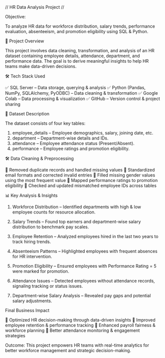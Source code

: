 // HR Data Analysis Project // 

Objective: 

To analyze HR data for workforce distribution, salary trends, performance evaluation, absenteeism, and promotion eligibility using SQL & Python.


📌 Project Overview

This project involves data cleaning, transformation, and analysis of an HR dataset containing employee details, attendance, department, and performance data. The goal is to derive meaningful insights to help HR teams make data-driven decisions.


🛠️ Tech Stack Used

✅ SQL Server – Data storage, querying & analysis
✅ Python (Pandas, NumPy, SQLAlchemy, PyODBC) – Data cleaning & transformation
✅ Google Colab – Data processing & visualization
✅ GitHub – Version control & project sharing



📂 Dataset Description

The dataset consists of four key tables:

1. employee_details – Employee demographics, salary, joining date, etc.
2. department – Department-wise details and IDs.
3. attendance – Employee attendance status (Present/Absent).
4. performance – Employee ratings and promotion eligibility.


🛠️ Data Cleaning & Preprocessing

🔹 Removed duplicate records and handled missing values
🔹 Standardized email formats and corrected invalid entries
🔹 Filled missing gender values using the most frequent value
🔹 Mapped performance ratings to promotion eligibility
🔹 Checked and updated mismatched employee IDs across tables


📊 Key Analysis & Insights

1. Workforce Distribution – Identified departments with high & low employee counts for resource allocation.

2. Salary Trends – Found top earners and department-wise salary distribution to benchmark pay scales.

3. Employee Retention – Analyzed employees hired in the last two years to track hiring trends.

4. Absenteeism Patterns – Highlighted employees with frequent absences for HR intervention.

5. Promotion Eligibility – Ensured employees with Performance Rating = 5 were marked for promotion.

6. Attendance Issues – Detected employees without attendance records, signaling tracking or status issues.

7. Department-wise Salary Analysis – Revealed pay gaps and potential salary adjustments.


Final Business Impact

🔹 Optimized HR decision-making through data-driven insights
🔹 Improved employee retention & performance tracking
🔹 Enhanced payroll fairness & workforce planning
🔹 Better attendance monitoring & engagement strategies

Outcome: This project empowers HR teams with real-time analytics for better workforce management and strategic decision-making.

